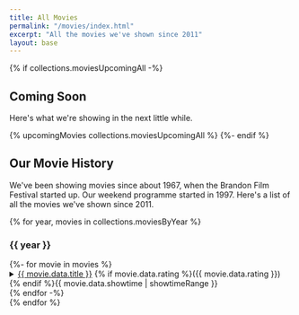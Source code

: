 ```yaml
---
title: All Movies
permalink: "/movies/index.html"
excerpt: "All the movies we've shown since 2011"
layout: base
---
```


{% if collections.moviesUpcomingAll -%}
## Coming Soon

Here's what we're showing in the next little while.

{% upcomingMovies collections.moviesUpcomingAll %}
{%- endif %}

## Our Movie History

We've been showing movies since about 1967, when the Brandon Film Festival started up. Our weekend programme started in 1997. Here's a list of all the movies we've shown since 2011.

<div class="all-movies">
{% for year, movies in collections.moviesByYear %}
<div id="movies-{{ year }}">

### {{ year }}

<div class="all-movies movie-list">
{%- for movie in movies %}
<details>
	<summary>
		<a href="{{movie.url}}" title="{{ movie.data.showtime[0] | dateformat }}">{{ movie.data.title }}</a> {% if movie.data.rating %}<span class="movie-rating">({{ movie.data.rating }})</span> {% endif %}<span class="movie-showtime-summary">{{ movie.data.showtime | showtimeRange }}</span>
	</summary>
	<p>{{ movie.data.excerpt }}</p>
	<p>{{ movie.data.showtime | showtimeRange }}</p>
</details>
{% endfor -%}
</div><!-- .all-movies movie-list -->
</div><!-- #movies-{{ year }} -->
{% endfor %}
</div><!-- .all-movies -->
